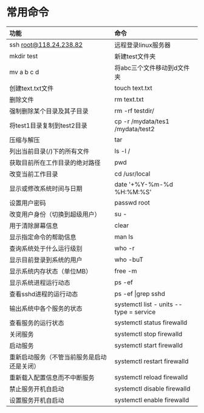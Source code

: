 # 常用命令

| 功能 | 命令 |
| :--- | :--- |
| ssh root@118.24.238.82 | 远程登录linux服务器 |
| mkdir test | 新建test文件夹 |
| mv a b c d | 将abc三个文件移动到d文件夹 |
| 创建text.txt文件 | touch text.txt |
| 删除文件 | rm text.txt |
| 强制删除某个目录及其子目录 | rm -rf testdir/ |
| 将test1目录复制到test2目录 | cp -r /mydata/tes1 /mydata/test2 |
| 压缩与解压 | tar |
| 列出当前目录\(/\)下的所有文件 | ls -l / |
| 获取目前所在工作目录的绝对路径 | pwd |
| 改变当前工作目录 | cd /usr/local |
| 显示或修改系统时间与日期 | date '+%Y-%m-%d %H:%M:%S' |
| 设置用户密码 | passwd root |
| 改变用户身份（切换到超级用户） | su - |
| 用于清除屏幕信息 | clear |
| 显示指定命令的帮助信息 | man ls |
| 查询系统处于什么运行级别 | who -r |
| 显示目前登录到系统的用户 | who -buT |
| 显示系统内存状态（单位MB） | free -m |
| 显示系统进程运行动态 | ps -ef |
| 查看sshd进程的运行动态 | ps -ef \|grep sshd |
| 输出系统中各个服务的状态 | systemctl list - units -- type = service |
| 查看服务的运行状态 | systemctl status firewalld |
| 关闭服务 | systemctl stop firewalld |
| 启动服务 | systemctl start firewalld |
| 重新启动服务（不管当前服务是启动还是关闭） | systemctl restart firewalld |
| 重新载入配置信息而不中断服务 | systemctl reload firewalld |
| 禁止服务开机自启动 | systemctl disable firewalld |
| 设置服务开机自启动 | systemctl enable firewalld |



